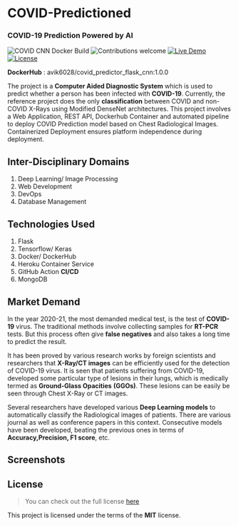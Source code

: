 # COVID-Predictioned

### COVID-19 Prediction Powered by AI

![COVID CNN Docker Build](https://github.com/Lucifergene/covid-prediction-classifier/workflows/COVID%20CNN%20Docker%20Build/badge.svg?branch=master) ![Contributions welcome](https://img.shields.io/badge/contributions-welcome-orange.svg) [![Live Demo](https://img.shields.io/badge/Live-Heroku-purple.svg)](https://medvista.herokuapp.com) [![License](https://img.shields.io/badge/license-MIT-blue.svg)](https://opensource.org/licenses/MIT)

**DockerHub** : avik6028/covid_predictor_flask_cnn:1.0.0

The project is a **Computer Aided Diagnostic System** which is used to predict whether a person has been infected with **COVID-19**. Currently, the reference project does the only **classification** between COVID and non-COVID X-Rays using Modified DenseNet architectures. This project involves a Web Application, REST API, Dockerhub Container and automated pipeline to deploy COVID Prediction model based on Chest Radiological Images. Containerized Deployment ensures platform independence during deployment.


## Inter-Disciplinary Domains

1. Deep Learning/ Image Processing
2. Web Development
3. DevOps
4. Database Management



## Technologies Used

1. Flask
2. Tensorflow/ Keras
3. Docker/ DockerHub
4. Heroku Container Service
5. GitHub Action **CI/CD**
6. MongoDB



## Market Demand

In the year 2020-21, the most demanded medical test, is the test of **COVID-19** virus. The traditional methods involve collecting samples for **RT-PCR** tests. But this process often give **false negatives** and also takes a long time to predict the result.

It has been proved by various research works by foreign scientists and researchers that **X-Ray/CT images** can be efficiently used for the detection of COVID-19 virus. It is seen that patients suffering from COVID-19, developed some particular type of lesions in their lungs, which is medically  termed as **Ground-Glass Opacities** **(GGOs)**. These lesions can be easily be seen through Chest X-Ray or CT images.

Several researchers have developed various **Deep Learning models** to automatically classify the Radiological images of patients. There are various journal as well as conference papers in this context. Consecutive models have been developed, beating the previous ones in terms of **Accuracy,Precision, F1 score**, etc.



## Screenshots







## License

>You can check out the full license [here](https://github.com/IgorAntun/node-chat/blob/master/LICENSE)

This project is licensed under the terms of the **MIT** license.

